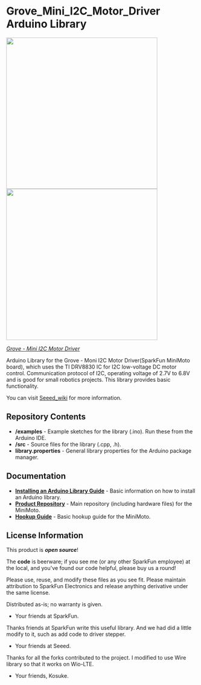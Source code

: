 Grove_Mini_I2C_Motor_Driver Arduino Library
========================================

<img src=https://statics3.seeedstudio.com/images/product/105020010%202.jpg width=400><img src=https://statics3.seeedstudio.com/product/105020010%202_02.jpg width=400>

[*Grove - Mini I2C Motor Driver*](http://www.seeedstudio.com/depot/Grove%C2%A0%C2%A0I2C%C2%A0Mini%C2%A0Motor%C2%A0Driver-p-2508.html?cPath=91_92)

Arduino Library for the Grove - Moni I2C Motor Driver(SparkFun MiniMoto board), which uses the TI DRV8830 IC for I2C low-voltage DC motor control.
Communication protocol of I2C, operating voltage of 2.7V to 6.8V and is good for small robotics projects.
This library provides basic functionality.

You can visit [Seeed_wiki](http://wiki.seeedstudio.com/Grove-Mini_I2C_Motor_Driver_v1.0/) for more information.

Repository Contents
-------------------

* **/examples** - Example sketches for the library (.ino). Run these from the Arduino IDE. 
* **/src** - Source files for the library (.cpp, .h).
* **library.properties** - General library properties for the Arduino package manager. 

Documentation
--------------

* **[Installing an Arduino Library Guide](https://learn.sparkfun.com/tutorials/installing-an-arduino-library)** - Basic information on how to install an Arduino library.
* **[Product Repository](https://github.com/sparkfun/MiniMoto)** - Main repository (including hardware files) for the MiniMoto.
* **[Hookup Guide](https://learn.sparkfun.com/tutorials/minimoto-drv8830-hookup-guide)** - Basic hookup guide for the MiniMoto.


License Information
-------------------

This product is _**open source**_! 

The **code** is beerware; if you see me (or any other SparkFun employee) at the local, and you've found our code helpful, please buy us a round!

Please use, reuse, and modify these files as you see fit. Please maintain attribution to SparkFun Electronics and release anything derivative under the same license.

Distributed as-is; no warranty is given.

- Your friends at SparkFun.

Thanks friends at SparkFun write this useful library. And we had did a little modify to it, such as add code to driver stepper. 

- Your friends at Seeed.

Thanks for all the forks contributed to the project. I modified to use Wire library so that it works on Wio-LTE.

- Your friends, Kosuke.
